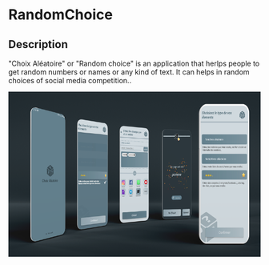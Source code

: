 # RandomChoice

## Description

"Choix Aléatoire" or "Random choice" is an application that herlps people to get random numbers or names or any kind of text.
It can helps in random choices of social media competition..

<img src="/choix.png" width="600" height="330"/>

